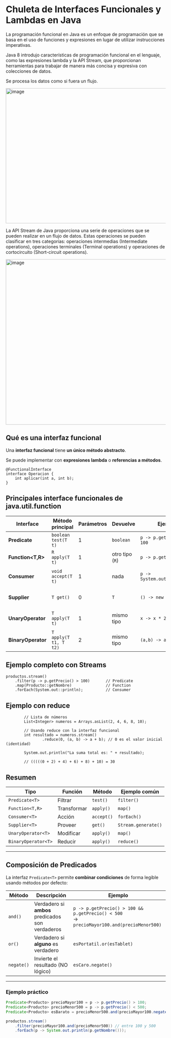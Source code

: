 # Chuleta de Interfaces Funcionales y Lambdas en Java

La programación funcional en Java es un enfoque de programación que se basa en el uso de funciones y expresiones en lugar de utilizar instrucciones imperativas. 

Java 8 introdujo características de programación funcional en el lenguaje, como las expresiones lambda y la API Stream, que proporcionan herramientas para trabajar de manera más concisa y expresiva con colecciones de datos. 

Se procesa los datos como si fuera un flujo.

<img width="984" height="425" alt="image" src="https://github.com/user-attachments/assets/a78bce0e-47bc-413c-a0e3-84e8f8979536" />

La API Stream de Java proporciona una serie de operaciones que se pueden realizar en un flujo de datos. Estas operaciones se pueden clasificar en tres categorías: operaciones intermedias (Intermediate operations), operaciones terminales (Terminal operations) y operaciones de cortocircuito (Short-circuit operations).

<img width="1002" height="520" alt="image" src="https://github.com/user-attachments/assets/7025d1ae-adef-4637-971e-8424bde9e362" />


## Qué es una interfaz funcional

Una **interfaz funcional** tiene **un único método abstracto**.  

Se puede implementar con **expresiones lambda** o **referencias a métodos**.

```
@FunctionalInterface
interface Operacion {
    int aplicar(int a, int b);
}
```

## Principales interface funcionales de java.util.function

| Interface             | Método principal      | Parámetros | Devuelve        | Ejemplo                      | Uso típico                       |
| --------------------- | --------------------- | ---------- | --------------- | ---------------------------- | -------------------------------- |
| **Predicate<T>**      | `boolean test(T t)`   | 1          | `boolean`       | `p -> p.getPrecio() > 100`   | Filtrar con `filter()`           |
| **Function<T,R>**     | `R apply(T t)`        | 1          | otro tipo (`R`) | `p -> p.getNombre()`         | Transformar con `map()`          |
| **Consumer<T>**       | `void accept(T t)`    | 1          | nada            | `p -> System.out.println(p)` | Ejecutar acción (`forEach()`)    |
| **Supplier<T>**       | `T get()`             | 0          | `T`             | `() -> new Producto()`       | Proveer valores (sin entrada)    |
| **UnaryOperator<T>**  | `T apply(T t)`        | 1          | mismo tipo      | `x -> x * 2`                 | Modificar valores del mismo tipo |
| **BinaryOperator<T>** | `T apply(T t1, T t2)` | 2          | mismo tipo      | `(a,b) -> a + b`             | Combinar valores (`reduce()`)    |


## Ejemplo completo con Streams

```
productos.stream()
    .filter(p -> p.getPrecio() > 100)       // Predicate
    .map(Producto::getNombre)               // Function
    .forEach(System.out::println);          // Consumer

```

## Ejemplo con reduce

```
        // Lista de números
        List<Integer> numeros = Arrays.asList(2, 4, 6, 8, 10);

        // Usando reduce con la interfaz funcional
        int resultado = numeros.stream()
                .reduce(0, (a, b) -> a + b); // 0 es el valor inicial (identidad)

        System.out.println("La suma total es: " + resultado);

        // (((((0 + 2) + 4) + 6) + 8) + 10) = 30
```


## Resumen

| Tipo                | Función     | Método     | Ejemplo común       |
| ------------------- | ----------- | ---------- | ------------------- |
| `Predicate<T>`      | Filtrar     | `test()`   | `filter()`          |
| `Function<T,R>`     | Transformar | `apply()`  | `map()`             |
| `Consumer<T>`       | Acción      | `accept()` | `forEach()`         |
| `Supplier<T>`       | Proveer     | `get()`    | `Stream.generate()` |
| `UnaryOperator<T>`  | Modificar   | `apply()`  | `map()`             |
| `BinaryOperator<T>` | Reducir     | `apply()`  | `reduce()`          |

---

## Composición de Predicados

La interfaz `Predicate<T>` permite **combinar condiciones** de forma legible usando métodos por defecto:

| Método | Descripción | Ejemplo |
|---------|--------------|----------|
| `and()` | Verdadero si **ambos** predicados son verdaderos | `p -> p.getPrecio() > 100 && p.getPrecio() < 500` <br> → `precioMayor100.and(precioMenor500)` |
| `or()` | Verdadero si **alguno** es verdadero | `esPortatil.or(esTablet)` |
| `negate()` | Invierte el resultado (NO lógico) | `esCaro.negate()` |

---

### Ejemplo práctico

```java
Predicate<Producto> precioMayor100 = p -> p.getPrecio() > 100;
Predicate<Producto> precioMenor500 = p -> p.getPrecio() < 500;
Predicate<Producto> esBarato = precioMenor500.and(precioMayor100.negate());

productos.stream()
    .filter(precioMayor100.and(precioMenor500)) // entre 100 y 500
    .forEach(p -> System.out.println(p.getNombre()));
